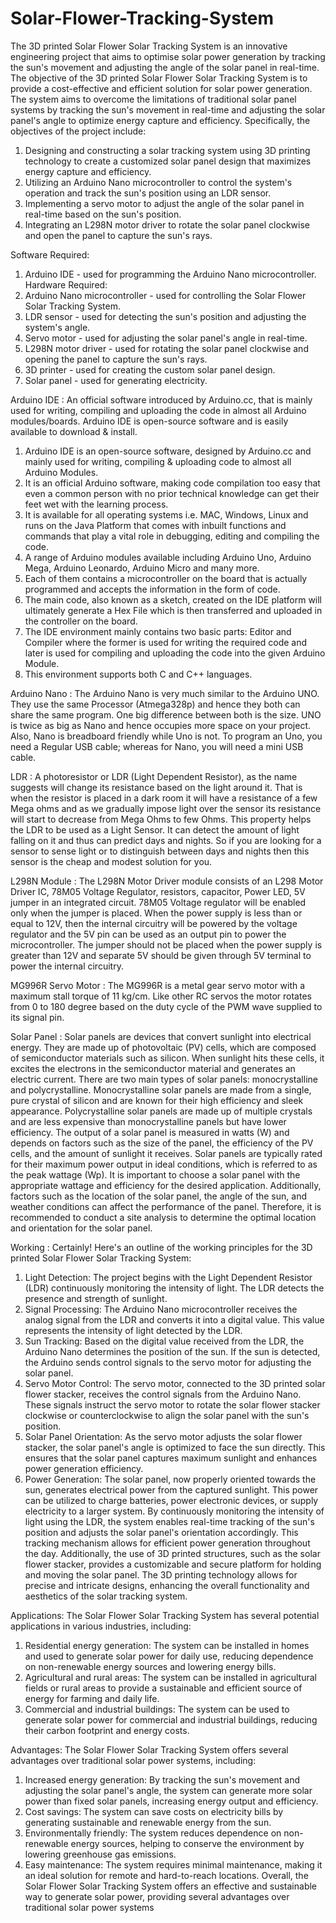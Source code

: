# Solar-Flower-Tracking-System
The 3D printed Solar Flower Solar Tracking System is an innovative engineering project that aims to optimise solar power generation by tracking the sun's movement and adjusting the angle of the solar panel in real-time. 
The objective of the 3D printed Solar Flower Solar Tracking System is to provide a cost-effective and efficient solution for solar power generation. The system aims to overcome the limitations of
traditional solar panel systems by tracking the sun's movement in real-time and adjusting the solar
panel's angle to optimize energy capture and efficiency.
Specifically, the objectives of the project include:
1. Designing and constructing a solar tracking system using 3D printing technology to create a
customized solar panel design that maximizes energy capture and efficiency.
2. Utilizing an Arduino Nano microcontroller to control the system's operation and track the sun's
position using an LDR sensor.
3. Implementing a servo motor to adjust the angle of the solar panel in real-time based on the
sun's position.
4. Integrating an L298N motor driver to rotate the solar panel clockwise and open the panel to
capture the sun's rays.

 Software Required:
1. Arduino IDE - used for programming the Arduino Nano microcontroller.
 Hardware Required:
1. Arduino Nano microcontroller - used for controlling the Solar Flower Solar Tracking System.
2. LDR sensor - used for detecting the sun's position and adjusting the system's angle.
3. Servo motor - used for adjusting the solar panel's angle in real-time.
4. L298N motor driver - used for rotating the solar panel clockwise and opening the panel to
capture the sun's rays.
5. 3D printer - used for creating the custom solar panel design.
6. Solar panel - used for generating electricity.

Arduino IDE : 
An official software introduced by Arduino.cc, that is mainly used for writing, compiling and
uploading the code in almost all Arduino modules/boards. Arduino IDE is open-source software
and is easily available to download & install.
1. Arduino IDE is an open-source software, designed by Arduino.cc and mainly used for
writing, compiling & uploading code to almost all Arduino Modules.
2. It is an official Arduino software, making code compilation too easy that even a common
person with no prior technical knowledge can get their feet wet with the learning process.
3. It is available for all operating systems i.e. MAC, Windows, Linux and runs on the Java
Platform that comes with inbuilt functions and commands that play a vital role in
debugging, editing and compiling the code.
4. A range of Arduino modules available including Arduino Uno, Arduino Mega, Arduino
Leonardo, Arduino Micro and many more.
5. Each of them contains a microcontroller on the board that is actually programmed and
accepts the information in the form of code.
6. The main code, also known as a sketch, created on the IDE platform will ultimately
generate a Hex File which is then transferred and uploaded in the controller on the board.
7. The IDE environment mainly contains two basic parts: Editor and Compiler where the
former is used for writing the required code and later is used for compiling and uploading
the code into the given Arduino Module.
8. This environment supports both C and C++ languages.

Arduino Nano : 
The Arduino Nano is very much similar to the Arduino UNO. They use the same Processor
(Atmega328p) and hence they both can share the same program. One big difference between both is
the size. UNO is twice as big as Nano and hence occupies more space on your project. Also, Nano is
breadboard friendly while Uno is not. To program an Uno, you need a Regular USB cable; whereas
for Nano, you will need a mini USB cable.

LDR : 
A photoresistor or LDR (Light Dependent Resistor), as the name suggests will change its
resistance based on the light around it. That is when the resistor is placed in a dark room it will
have a resistance of a few Mega ohms and as we gradually impose light over the sensor its
resistance will start to decrease from Mega Ohms to few Ohms.
This property helps the LDR to be used as a Light Sensor. It can detect the amount of light
falling on it and thus can predict days and nights. So if you are looking for a sensor to sense
light or to distinguish between days and nights then this sensor is the cheap and modest solution
for you.

L298N Module : 
The L298N Motor Driver module consists of an L298 Motor Driver IC, 78M05 Voltage
Regulator, resistors, capacitor, Power LED, 5V jumper in an integrated circuit.
78M05 Voltage regulator will be enabled only when the jumper is placed. When the power
supply is less than or equal to 12V, then the internal circuitry will be powered by the voltage
regulator and the 5V pin can be used as an output pin to power the microcontroller. The jumper
should not be placed when the power supply is greater than 12V and separate 5V should be
given through 5V terminal to power the internal circuitry.

MG996R Servo Motor : 
The MG996R is a metal gear servo motor with a maximum stall torque of 11 kg/cm. Like other RC
servos the motor rotates from 0 to 180 degree based on the duty cycle of the PWM wave supplied to its
signal pin.

Solar Panel : 
Solar panels are devices that convert sunlight into electrical energy. They are made up of
photovoltaic (PV) cells, which are composed of semiconductor materials such as silicon. When
sunlight hits these cells, it excites the electrons in the semiconductor material and generates an
electric current.
There are two main types of solar panels: monocrystalline and polycrystalline. Monocrystalline
solar panels are made from a single, pure crystal of silicon and are known for their high
efficiency and sleek appearance. Polycrystalline solar panels are made up of multiple crystals
and are less expensive than monocrystalline panels but have lower efficiency.
The output of a solar panel is measured in watts (W) and depends on factors such as the size of
the panel, the efficiency of the PV cells, and the amount of sunlight it receives. Solar panels are
typically rated for their maximum power output in ideal conditions, which is referred to as the
peak wattage (Wp).
It is important to choose a solar panel with the appropriate wattage and efficiency for the desired
application. Additionally, factors such as the location of the solar panel, the angle of the sun, and
weather conditions can affect the performance of the panel. Therefore, it is recommended to
conduct a site analysis to determine the optimal location and orientation for the solar panel.

Working :
Certainly! Here's an outline of the working principles for the 3D printed Solar Flower Solar
Tracking System:
1. Light Detection: The project begins with the Light Dependent Resistor (LDR) continuously
monitoring the intensity of light. The LDR detects the presence and strength of sunlight.
2. Signal Processing: The Arduino Nano microcontroller receives the analog signal from the
LDR and converts it into a digital value. This value represents the intensity of light detected by
the LDR.
3. Sun Tracking: Based on the digital value received from the LDR, the Arduino Nano
determines the position of the sun. If the sun is detected, the Arduino sends control signals to the
servo motor for adjusting the solar panel.
4. Servo Motor Control: The servo motor, connected to the 3D printed solar flower stacker,
receives the control signals from the Arduino Nano. These signals instruct the servo motor to
rotate the solar flower stacker clockwise or counterclockwise to align the solar panel with the
sun's position.
5. Solar Panel Orientation: As the servo motor adjusts the solar flower stacker, the solar panel's
angle is optimized to face the sun directly. This ensures that the solar panel captures maximum
sunlight and enhances power generation efficiency.
6. Power Generation: The solar panel, now properly oriented towards the sun, generates
electrical power from the captured sunlight. This power can be utilized to charge batteries,
power electronic devices, or supply electricity to a larger system.
By continuously monitoring the intensity of light using the LDR, the system enables real-time
tracking of the sun's position and adjusts the solar panel's orientation accordingly. This tracking
mechanism allows for efficient power generation throughout the day.
Additionally, the use of 3D printed structures, such as the solar flower stacker, provides a
customizable and secure platform for holding and moving the solar panel. The 3D printing
technology allows for precise and intricate designs, enhancing the overall functionality and
aesthetics of the solar tracking system.

Applications:
The Solar Flower Solar Tracking System has several potential applications in various industries,
including:
1. Residential energy generation: The system can be installed in homes and used to generate
solar power for daily use, reducing dependence on non-renewable energy sources and
lowering energy bills.
2. Agricultural and rural areas: The system can be installed in agricultural fields or rural
areas to provide a sustainable and efficient source of energy for farming and daily life.
3. Commercial and industrial buildings: The system can be used to generate solar power for
commercial and industrial buildings, reducing their carbon footprint and energy costs.

Advantages:
The Solar Flower Solar Tracking System offers several advantages over traditional solar power
systems, including:
1. Increased energy generation: By tracking the sun's movement and adjusting the solar
panel's angle, the system can generate more solar power than fixed solar panels,
increasing energy output and efficiency.
2. Cost savings: The system can save costs on electricity bills by generating sustainable and
renewable energy from the sun.
3. Environmentally friendly: The system reduces dependence on non-renewable energy
sources, helping to conserve the environment by lowering greenhouse gas emissions.
4. Easy maintenance: The system requires minimal maintenance, making it an ideal solution
for remote and hard-to-reach locations.
Overall, the Solar Flower Solar Tracking System offers an effective and sustainable way to
generate solar power, providing several advantages over traditional solar power systems

